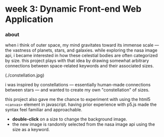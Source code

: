 # week 3: Dynamic Front-end Web Application
### about

when i think of outer space, my mind gravitates toward its immense scale — the vastness of planets, stars, and galaxies. while exploring the nasa image api, i became interested in how these celestial bodies are often categorized by size. this project plays with that idea by drawing somewhat arbitrary connections between space-related keywords and their associated sizes.

(./constellation.jpg)

i was inspired by constellations — essentially human-made connections between stars — and wanted to create my own "constellation" of sizes.

this project also gave me the chance to experiment with using the html5 `<canvas>` element in javascript. having prior experience with p5.js made the syntax feel familiar and approachable.

- **double-click** on a size to change the background image.  
- the new image is randomly selected from the nasa image api using the size as a keyword.
